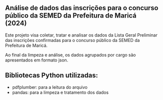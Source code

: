 ## Análise de dados das inscrições para o concurso público da SEMED da Prefeitura de Maricá (2024)

 Este projeto visa coletar, tratar e analisar os dados da Lista Geral Preliminar das inscrições confirmadas para o concurso público da SEMED da Prefeitura de Maricá.

 Ao final da limpeza e análise, os dados agrupados por cargo são apresentados em formato json.



## Bibliotecas Python utilizadas:
- pdfplumber: para a leitura do arquivo
- pandas: para a limpeza e tratamento dos dados



